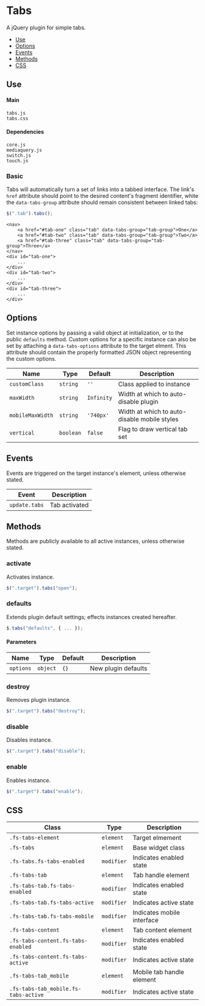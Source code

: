 # Tabs

A jQuery plugin for simple tabs.

* [Use](#use)
* [Options](#options)
* [Events](#events)
* [Methods](#methods)
* [CSS](#css)

## Use 

#### Main

```markup
tabs.js
tabs.css
```

#### Dependencies

```markup
core.js
mediaquery.js
switch.js
touch.js
```

### Basic

Tabs will automatically turn a set of links into a tabbed interface. The link's `href` attribute should point to the desired content's fragment identifier, white the `data-tabs-group` attribute should remain consistent between linked tabs:

```javascript
$(".tab").tabs();
```

```markup
<nav>
	<a href="#tab-one" class="tab" data-tabs-group="tab-group">One</a>
	<a href="#tab-two" class="tab" data-tabs-group="tab-group">Two</a>
	<a href="#tab-three" class="tab" data-tabs-group="tab-group">Three</a>
</nav>
<div id="tab-one">
	...
</div>
<div id="tab-two">
	...
</div>
<div id="tab-three">
	...
</div>
```

## Options

Set instance options by passing a valid object at initialization, or to the public `defaults` method. Custom options for a specific instance can also be set by attaching a `data-tabs-options` attribute to the target elment. This attribute should contain the properly formatted JSON object representing the custom options.

| Name | Type | Default | Description |
| --- | --- | --- | --- |
| `customClass` | `string` | `''` | Class applied to instance |
| `maxWidth` | `string` | `Infinity` | Width at which to auto-disable plugin |
| `mobileMaxWidth` | `string` | `'740px'` | Width at which to auto-disable mobile styles |
| `vertical` | `boolean` | `false` | Flag to draw vertical tab set |

## Events

Events are triggered on the target instance's element, unless otherwise stated.

| Event | Description |
| --- | --- |
| `update.tabs` | Tab activated |

## Methods

Methods are publicly available to all active instances, unless otherwise stated.

### activate

Activates instance.

```javascript
$(".target").tabs("open");
```

### defaults

Extends plugin default settings; effects instances created hereafter.

```javascript
$.tabs("defaults", { ... });
```

#### Parameters

| Name | Type | Default | Description |
| --- | --- | --- | --- |
| `options` | `object` | `{}` | New plugin defaults |

### destroy

Removes plugin instance.

```javascript
$(".target").tabs("destroy");
```

### disable

Disables instance.

```javascript
$(".target").tabs("disable");
```

### enable

Enables instance.

```javascript
$(".target").tabs("enable");
```

## CSS

| Class | Type | Description |
| --- | --- | --- |
| `.fs-tabs-element` | `element` | Target elmement |
| `.fs-tabs` | `element` | Base widget class |
| `.fs-tabs.fs-tabs-enabled` | `modifier` | Indicates enabled state |
| `.fs-tabs-tab` | `element` | Tab handle element |
| `.fs-tabs-tab.fs-tabs-enabled` | `modifier` | Indicates enabled state |
| `.fs-tabs-tab.fs-tabs-active` | `modifier` | Indicates active state |
| `.fs-tabs-tab.fs-tabs-mobile` | `modifier` | Indicates mobile interface |
| `.fs-tabs-content` | `element` | Tab content element |
| `.fs-tabs-content.fs-tabs-enabled` | `modifier` | Indicates enabled state |
| `.fs-tabs-content.fs-tabs-active` | `modifier` | Indicates active state |
| `.fs-tabs-tab_mobile` | `element` | Mobile tab handle element |
| `.fs-tabs-tab_mobile.fs-tabs-active` | `modifier` | Indicates active state |

